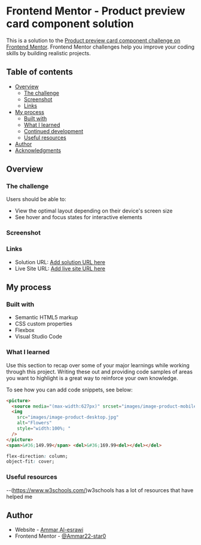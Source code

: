 # Frontend Mentor - Product preview card component solution

This is a solution to the [Product preview card component challenge on Frontend Mentor](https://www.frontendmentor.io/challenges/product-preview-card-component-GO7UmttRfa). Frontend Mentor challenges help you improve your coding skills by building realistic projects.

## Table of contents

- [Overview](#overview)
  - [The challenge](#the-challenge)
  - [Screenshot](#screenshot)
  - [Links](#links)
- [My process](#my-process)
  - [Built with](#built-with)
  - [What I learned](#what-i-learned)
  - [Continued development](#continued-development)
  - [Useful resources](#useful-resources)
- [Author](#author)
- [Acknowledgments](#acknowledgments)

## Overview

### The challenge

Users should be able to:

- View the optimal layout depending on their device's screen size
- See hover and focus states for interactive elements

### Screenshot

### Links

- Solution URL: [Add solution URL here]()
- Live Site URL: [Add live site URL here](https://your-live-site-url.com)

## My process

### Built with

- Semantic HTML5 markup
- CSS custom properties
- Flexbox
- Visual Studio Code

### What I learned

Use this section to recap over some of your major learnings while working through this project. Writing these out and providing code samples of areas you want to highlight is a great way to reinforce your own knowledge.

To see how you can add code snippets, see below:

```html
<picture>
  <source media="(max-width:627px)" srcset="images/image-product-mobile.jpg" />
  <img
    src="images/image-product-desktop.jpg"
    alt="Flowers"
    style="width:100%; "
  />
</picture>
<span>&#36;149.99</span> <del>&#36;169.99<del></del></del>
```

```css
flex-direction: column;
object-fit: cover;
```

### Useful resources

--(https://www.w3schools.com/)w3schools has a lot of resources that have helped me

## Author

- Website - [Ammar Al-esrawi](https://ammar22-star0.github.io/My-project/)
- Frontend Mentor - [@Ammar22-star0](https://www.frontendmentor.io/profile/Ammar22-star0)
